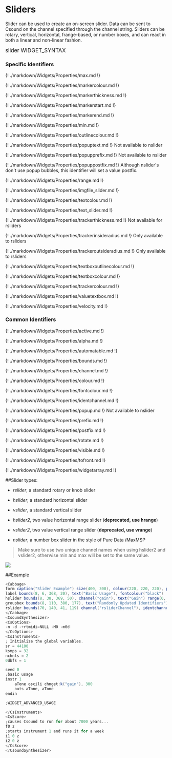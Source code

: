# Sliders

Slider can be used to create an on-screen slider. Data can be sent to Csound on the channel specified through the channel string. Sliders can be rotary, vertical, horizontal, frange-based, or number boxes, and can react in both a linear and non-linear fashion. 

<big></pre>
slider WIDGET_SYNTAX
</pre></big>

### Specific Identifiers

{! ./markdown/Widgets/Properties/max.md !}  

{! ./markdown/Widgets/Properties/markercolour.md !}  

{! ./markdown/Widgets/Properties/markerthickness.md !}  

{! ./markdown/Widgets/Properties/markerstart.md !} 

{! ./markdown/Widgets/Properties/markerend.md !}  

{! ./markdown/Widgets/Properties/min.md !}  

{! ./markdown/Widgets/Properties/outlinecolour.md !}  

{! ./markdown/Widgets/Properties/popuptext.md !} Not available to nslider 

{! ./markdown/Widgets/Properties/popupprefix.md !} Not available to nslider 

{! ./markdown/Widgets/Properties/popuppostfix.md !} Although nslider's don't use popup bubbles, this identifier will set a value postfix. 

{! ./markdown/Widgets/Properties/range.md !}   

{! ./markdown/Widgets/Properties/imgfile_slider.md !}   

{! ./markdown/Widgets/Properties/textcolour.md !}   

{! ./markdown/Widgets/Properties/text_slider.md !} 

{! ./markdown/Widgets/Properties/trackerthickness.md !} Not available for rsliders

{! ./markdown/Widgets/Properties/trackerinsideradius.md !} Only available to rsliders

{! ./markdown/Widgets/Properties/trackeroutsideradius.md !} Only available to rsliders

{! ./markdown/Widgets/Properties/textboxoutlinecolour.md !}  

{! ./markdown/Widgets/Properties/textboxcolour.md !}  

{! ./markdown/Widgets/Properties/trackercolour.md !} 

{! ./markdown/Widgets/Properties/valuetextbox.md !} 

{! ./markdown/Widgets/Properties/velocity.md !} 

### Common Identifiers

{! ./markdown/Widgets/Properties/active.md  !}

{! ./markdown/Widgets/Properties/alpha.md !}

{! ./markdown/Widgets/Properties/automatable.md !} 

{! ./markdown/Widgets/Properties/bounds.md !}  

{! ./markdown/Widgets/Properties/channel.md !}  

{! ./markdown/Widgets/Properties/colour.md !} 

{! ./markdown/Widgets/Properties/fontcolour.md !} 

{! ./markdown/Widgets/Properties/identchannel.md  !}

{! ./markdown/Widgets/Properties/popup.md !} Not available to nslider

{! ./markdown/Widgets/Properties/prefix.md !}

{! ./markdown/Widgets/Properties/postfix.md !}  

{! ./markdown/Widgets/Properties/rotate.md  !}

{! ./markdown/Widgets/Properties/visible.md  !}

{! ./markdown/Widgets/Properties/tofront.md !} 

{! ./markdown/Widgets/Properties/widgetarray.md !}

<!--(End of identifiers)/-->

##Slider types:

* *rslider*, a standard rotary or knob slider

* *hslider*, a standard horizontal slider

* *vslider*, a standard vertical slider

* *hslider2*, two value horizontal range slider (**deprecated, use hrange**)

* *vslider2*, two value vertical range slider (**deprecated, use vrange**)

* *nslider*, a number box slider in the style of Pure Data /MaxMSP


>Make sure to use two unique channel names when using hslider2 and vslider2, otherwise min and max will be set to the same value. 

![](../images/sliders.gif)

##Example
<!--(Widget Example)/-->
```csharp
<Cabbage>
form caption("Slider Example") size(400, 300), colour(220, 220, 220), pluginID("def1")
label bounds(8, 6, 368, 20), text("Basic Usage"), fontcolour("black")
hslider bounds(8, 38, 369, 50), channel("gain"), text("Gain") range(0, 1, 0, 1, 0.001) fontcolour(91, 46, 46, 255) textcolour(29, 29, 29, 255)
groupbox bounds(8, 110, 380, 177), text("Randomly Updated Identifiers")
rslider bounds(70, 140, 41, 119) channel("rsliderChannel"), identchannel("widgetIdent"), range(0, 1, 0, 1, 0.001) 
</Cabbage>
<CsoundSynthesizer>
<CsOptions>
-n -d -+rtmidi=NULL -M0 -m0d 
</CsOptions>
<CsInstruments>
; Initialize the global variables. 
sr = 44100
ksmps = 32
nchnls = 2
0dbfs = 1

seed 0 
;basic usage
instr 1
    aTone oscili chnget:k("gain"), 300
    outs aTone, aTone    
endin

;WIDGET_ADVANCED_USAGE

</CsInstruments>
<CsScore>
;causes Csound to run for about 7000 years...
f0 z
;starts instrument 1 and runs it for a week
i1 0 z
i2 0 z
</CsScore>
</CsoundSynthesizer>
```
<!--(End Widget Example)/-->
